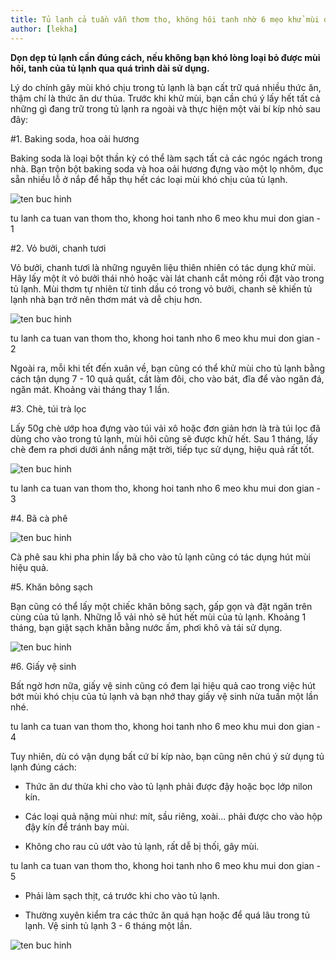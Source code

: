 ```yaml
---
title: Tủ lạnh cả tuần vẫn thơm tho, không hôi tanh nhờ 6 mẹo khử mùi đơn giản
author: [lekha]
---
```

**Dọn dẹp tủ lạnh cần đúng cách, nếu không bạn khó lòng loại bỏ được mùi hôi, tanh của tủ lạnh qua quá trình dài sử dụng.**

Lý do chính gây mùi khó chịu trong tủ lạnh là bạn cất trữ quá nhiều thức ăn, thậm chí là thức ăn dư thùa. Trước khi khử mùi, bạn cần chú ý lấy hết tất cả những gì đang trữ trong tủ lạnh ra ngoài và thực hiện một vài bí kíp nhỏ sau đây: 

#1. Baking soda, hoa oải hương

Baking soda là loại bột thần kỳ có thể làm sạch tất cả các ngóc ngách trong nhà. Bạn trộn bột baking soda và hoa oải hương đựng vào một lọ nhôm, đục sẵn nhiều lỗ ở nắp để hấp thụ hết các loại mùi khó chịu của tủ lạnh. 

![ten buc hinh](https://eva-img.24hstatic.com/upload/4-2017/images/2017-11-20/nhung-meo-khu-mui-tu-lanh-nhanh-gon-hieu-qua-lau-chui-tu-lanh-10-1511180057-155-width660height385.jpg "ten buc hinh")


tu lanh ca tuan van thom tho, khong hoi tanh nho 6 meo khu mui don gian - 1

#2. Vỏ bưởi, chanh tươi 

Vỏ bưởi, chanh tươi là những nguyên liệu thiên nhiên có tác dụng khử mùi. Hãy lấy một ít vỏ bưởi thái nhỏ hoặc vài lát chanh cắt mỏng rồi đặt vào trong tủ lạnh. Mùi thơm tự nhiên từ tinh dầu có trong vỏ bưởi, chanh sẽ khiến tủ lạnh nhà bạn trở nên thơm mát và dễ chịu hơn.

![ten buc hinh](https://eva-img.24hstatic.com/upload/4-2017/images/2017-11-20/nhung-meo-khu-mui-tu-lanh-nhanh-gon-hieu-qua-cach-khu-mui-hoi-cua-tu-lanh-2-1511180124-338-width660height439.jpg "ten buc hinh")


tu lanh ca tuan van thom tho, khong hoi tanh nho 6 meo khu mui don gian - 2

Ngoài ra, mỗi khi tết đến xuân về, bạn cũng có thể khử mùi cho tủ lạnh bằng cách tận dụng 7 - 10 quả quất, cắt làm đôi, cho vào bát, đĩa để vào ngăn đá, ngăn mát. Khoảng vài tháng thay 1 lần.

#3. Chè, túi trà lọc 

Lấy 50g chè ướp hoa đựng vào túi vải xô hoặc đơn giản hơn là trà túi lọc đã dùng cho vào trong tủ lạnh, mùi hôi cũng sẽ được khử hết. Sau 1 tháng, lấy chè đem ra phơi dưới ánh nắng mặt trời, tiếp tục sử dụng, hiệu quả rất tốt.

![ten buc hinh](https://eva-img.24hstatic.com/upload/4-2017/images/2017-11-20/nhung-meo-khu-mui-tu-lanh-nhanh-gon-hieu-qua-cach-khu-mui-hoi-trong-tu-lanh-1_760x507-1511180166-497-width660height440.jpg "ten buc hinh")


tu lanh ca tuan van thom tho, khong hoi tanh nho 6 meo khu mui don gian - 3

#4. Bã cà phê 

![ten buc hinh](http://ins.dkn.tv/wp-content/uploads/2017/08/an-cu.jpg "ten buc hinh")


Cà phê sau khi pha phin lấy bã cho vào tủ lạnh cũng có tác dụng hút mùi hiệu quả. 

#5. Khăn bông sạch 

Bạn cũng có thể lấy một chiếc khăn bông sạch, gấp gọn và đặt ngăn trên cùng của tủ lạnh. Những lỗ vải nhỏ sẽ hút hết mùi của tủ lạnh. Khoảng 1 tháng, bạn giặt sạch khăn bằng nước ấm, phơi khô và tái sử dụng. 

![ten buc hinh](https://eva-img.24hstatic.com/upload/4-2017/images/2017-11-20/nhung-meo-khu-mui-tu-lanh-nhanh-gon-hieu-qua-6-meo-cuc-hay-giup-khu-mui-kho-chiu-trong-tu-lanh--1511180300-469-width660height880.jpg "ten buc hinh")


#6. Giấy vệ sinh 

Bất ngờ hơn nữa, giấy vệ sinh cũng có đem lại hiệu quả cao trong việc hút bớt mùi khó chịu của tủ lạnh và bạn nhớ thay giấy vệ sinh nửa tuần một lần nhé. 

tu lanh ca tuan van thom tho, khong hoi tanh nho 6 meo khu mui don gian - 4

Tuy nhiên, dù có vận dụng bất cứ bí kíp nào, bạn cũng nên chú ý sử dụng tủ lạnh đúng cách: 

- Thức ăn dư thừa khi cho vào tủ lạnh phải được đậy hoặc bọc lớp nilon kín. 

- Các loại quả nặng mùi như: mít, sầu riêng, xoài... phải được cho vào hộp đậy kín để tránh bay mùi. 

- Không cho rau củ ướt vào tủ lạnh, rất dễ bị thối, gây mùi. 

tu lanh ca tuan van thom tho, khong hoi tanh nho 6 meo khu mui don gian - 5

- Phải làm sạch thịt, cá trước khi cho vào tủ lạnh. 

- Thường xuyên kiểm tra các thức ăn quá hạn hoặc để quá lâu trong tủ lạnh. Vệ sinh tủ lạnh 3 - 6 tháng một lần. 


![ten buc hinh](https://eva-img.24hstatic.com/upload/4-2017/images/2017-11-20/nhung-meo-khu-mui-tu-lanh-nhanh-gon-hieu-qua-thoi-quen-boc-thuc-pham-bang-tui-ni-long-nem-de-va-1511180341-851-width660height366.jpg "ten buc hinh")


